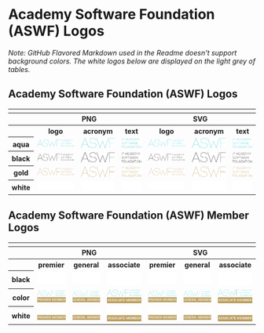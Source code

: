 # Academy Software Foundation (ASWF) Logos

*Note: GitHub Flavored Markdown used in the Readme doesn't support background colors. The white logos below are displayed on the light grey of tables.*

## Academy Software Foundation (ASWF) Logos

<table>
    <tr>
    	<th colspan="7"></th>
    </tr>
    <tr>
        <th></th>
        <th colspan="3">PNG</th>
        <th colspan="3">SVG</th>
    </tr>
    <tr>
        <th></th>
        <th>logo</th>
        <th>acronym</th>
        <th>text</th>
        <th>logo</th>
        <th>acronym</th>
        <th>text</th>
    </tr>
    <tr>
        <th>aqua</th>
        <td><img src="/other/aswf/aqua/aqua-logo.png" width="200"></td>
        <td><img src="/other/aswf/aqua/aqua-acronym.png" width="95"></td>
        <td><img src="/other/aswf/aqua/aqua-text.png" width="75"></td>
        <td><img src="/other/aswf/aqua/aqua-logo.svg" width="200"></td>
        <td><img src="/other/aswf/aqua/aqua-acronym.svg" width="95"></td>
        <td><img src="/other/aswf/aqua/aqua-text.svg" width="75"></td>
    </tr>
    <tr>
        <th>black</th>
        <td><img src="/other/aswf/black/black-logo.png" width="200"></td>
        <td><img src="/other/aswf/black/black-acronym.png" width="95"></td>
        <td><img src="/other/aswf/black/black-text.png" width="75"></td>
        <td><img src="/other/aswf/black/black-logo.svg" width="200"></td>
        <td><img src="/other/aswf/black/black-acronym.svg" width="95"></td>
        <td><img src="/other/aswf/black/black-text.svg" width="75"></td>
    </tr>
    <tr>
        <th>gold</th>
        <td><img src="/other/aswf/gold/gold-logo.png" width="200"></td>
        <td><img src="/other/aswf/gold/gold-acronym.png" width="95"></td>
        <td><img src="/other/aswf/gold/gold-text.png" width="75"></td>
        <td><img src="/other/aswf/gold/gold-logo.svg" width="200"></td>
        <td><img src="/other/aswf/gold/gold-acronym.svg" width="95"></td>
        <td><img src="/other/aswf/gold/gold-text.svg" width="75"></td>
    </tr>
    <tr>
        <th>white</th>
        <td><img src="/other/aswf/white/white-logo.png" width="200"></td>
        <td><img src="/other/aswf/white/white-acronym.png" width="95"></td>
        <td><img src="/other/aswf/white/white-text.png" width="75"></td>
        <td><img src="/other/aswf/white/white-logo.svg" width="200"></td>
        <td><img src="/other/aswf/white/white-acronym.svg" width="95"></td>
        <td><img src="/other/aswf/white/white-text.svg" width="75"></td>
    </tr>
</table>

## Academy Software Foundation (ASWF) Member Logos

<table>
    <tr>
    	<th colspan="7"></th>
    </tr>
    <tr>
        <th></th>
        <th colspan="3">PNG</th>
        <th colspan="3">SVG</th>
    </tr>
    <tr>
        <th></th>
        <th>premier</th>
        <th>general</th>
        <th>associate</th>
        <th>premier</th>
        <th>general</th>
        <th>associate</th>
    </tr>
    <tr>
        <th>black</th>
        <td><img src="/other/aswf-member/premier/premier-black.png" width="125"></td>
        <td><img src="/other/aswf-member/general/general-black.png" width="125"></td>
        <td><img src="/other/aswf-member/associate/associate-black.png" width="125"></td>
        <td><img src="/other/aswf-member/premier/premier-black.svg" width="125"></td>
        <td><img src="/other/aswf-member/general/general-black.svg" width="125"></td>
        <td><img src="/other/aswf-member/associate/associate-black.svg" width="125"></td>
    </tr>
    <tr>
        <th>color</th>
        <td><img src="/other/aswf-member/premier/premier-color.png" width="125"></td>
        <td><img src="/other/aswf-member/general/general-color.png" width="125"></td>
        <td><img src="/other/aswf-member/associate/associate-color.png" width="125"></td>
        <td><img src="/other/aswf-member/premier/premier-color.svg" width="125"></td>
        <td><img src="/other/aswf-member/general/general-color.svg" width="125"></td>
        <td><img src="/other/aswf-member/associate/associate-color.svg" width="125"></td>
    </tr>
    <tr>
        <th>white</th>
        <td><img src="/other/aswf-member/premier/premier-white.png" width="125"></td>
        <td><img src="/other/aswf-member/general/general-white.png" width="125"></td>
        <td><img src="/other/aswf-member/associate/associate-white.png" width="125"></td>
        <td><img src="/other/aswf-member/premier/premier-white.svg" width="125"></td>
        <td><img src="/other/aswf-member/general/general-white.svg" width="125"></td>
        <td><img src="/other/aswf-member/associate/associate-white.svg" width="125"></td>
    </tr>
</table>
